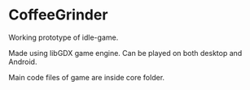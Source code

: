# CoffeeGrinder
Working prototype of idle-game.

Made using libGDX game engine.
Can be played on both desktop and Android.

Main code files of game are inside core folder.
